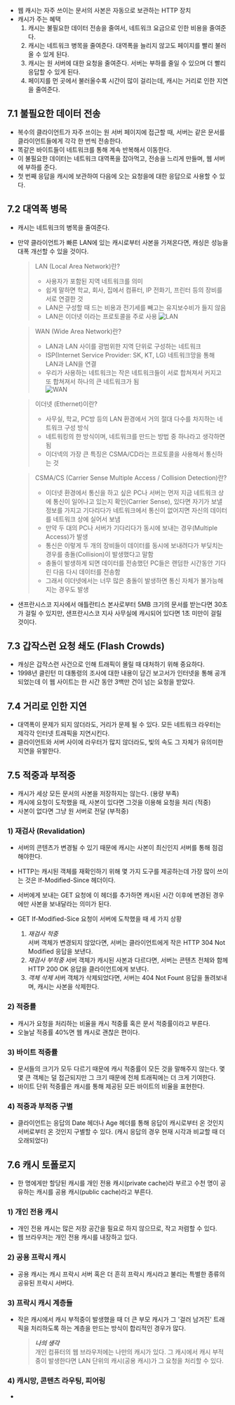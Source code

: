 - 웹 캐시는 자주 쓰이는 문서의 사본은 자동으로 보관하는 HTTP 장치
- 캐시가 주는 혜택
  1. 캐시는 불필요한 데이터 전송을 줄여서, 네트워크 요금으로 인한 비용을 줄여준다.
  2. 캐시는 네트워크 병목을 줄여준다. 대역폭을 늘리지 않고도 페이지를 빨리 불러올 수 있게 된다.
  3. 캐시는 원 서버에 대한 요청을 줄여준다. 서버는 부하를 줄일 수 있으며 더 빨리 응답할 수 있게 된다.
  4. 페이지를 먼 곳에서 불러올수록 시간이 많이 걸리는데, 캐시는 거리로 인한 지연을 줄여준다.

## 7.1 불필요한 데이터 전송

- 복수의 클라이언트가 자주 쓰이는 원 서버 페이지에 접근할 때, 서버는 같은 문서를 클라이언트들에게 각각 한 번씩 전송한다.
- 똑같은 바이트들이 네트워크를 통해 계속 반복해서 이동한다.
- 이 불필요한 데이터는 네트워크 대역폭을 잡아먹고, 전송을 느리게 만들며, 웹 서버에 부하를 준다.
- 첫 번째 응답을 캐시에 보관하여 다음에 오는 요청을에 대한 응답으로 사용할 수 있다.

## 7.2 대역폭 병목

- 캐시는 네트워크의 병목을 줄여준다.
- 만약 클라이언트가 빠른 LAN에 있는 캐시로부터 사본을 가져온다면, 캐싱은 성능을 대폭 개선할 수 있을 것이다.

  > LAN (Local Area Network)란?
  >
  > - 사용자가 포함된 지역 네트워크를 의미
  > - 쉽게 말하면 학교, 회사, 집에서 컴퓨터, IP 전화기, 프린터 등의 장비를 서로 연결한 것
  > - LAN은 구성할 때 드는 비용과 전기세를 빼고는 유지보수비가 들지 않음
  > - LAN은 이더넷 이라는 프로토콜을 주로 사용
  >   ![LAN](https://github.com/kimmin-ko/HTTP-The-Definitive-Guide/blob/master/images/lan1.jpg?raw=true)

  > WAN (Wide Area Network)란?
  >
  > - LAN과 LAN 사이를 광범위한 지역 단위로 구성하는 네트워크
  > - ISP(Internet Service Provider: SK, KT, LG) 네트워크망을 통해 LAN과 LAN을 연결
  > - 우리가 사용하는 네트워크는 작은 네트워크들이 서로 합쳐져서 커지고 또 합쳐져서 하나의 큰 네트워크가 됨  
  >   ![WAN](https://github.com/kimmin-ko/HTTP-The-Definitive-Guide/blob/master/images/wan.jpg?raw=true)

  > 이더넷 (Ethernet)이란?
  >
  > - 사무실, 학교, PC방 등의 LAN 환경에서 거의 절대 다수를 차지하는 네트워크 구성 방식
  > - 네트워킹의 한 방식이며, 네트워크를 만드는 방법 중 하나라고 생각하면 됨
  > - 이더넥의 가장 큰 특징은 CSMA/CD라는 프로토콜을 사용해서 통신하는 것

  > CSMA/CS (Carrier Sense Multiple Access / Collision Detection)란?
  >
  > - 이더넷 환경에서 통신을 하고 싶은 PC나 서버는 먼저 지금 네트워크 상에 통신이 일어나고 있는지 확인(Carrier Sense), 있다면 자기가 보낼 정보를 가지고 기다리다가 네트워크에서 통신이 없어지면 자신의 데이터를 네트워크 상에 실어서 보냄
  > - 만약 두 대의 PC나 서버가 기다리다가 동시에 보내는 경우(Multiple Access)가 발생
  > - 통신은 이렇게 두 개의 장비들이 데이터를 동시에 보내려다가 부딪치는 경우를 충돌(Collision)이 발생했다고 말함
  > - 충돌이 발생하게 되면 데이터를 전송했던 PC들은 랜덤한 시간동안 기다린 다음 다시 데이터를 전송함
  > - 그래서 이더넷에서는 너무 많은 충돌이 발생하면 통신 자체가 불가능해지는 경우도 발생

- 샌프란시스코 지사에서 애틀란티스 본사로부터 5MB 크기의 문서를 받는다면 30초가 걸릴 수 있지만, 샌프란시스코 지사 사무실에 캐시되어 있다면 1초 미만이 걸릴 것이다.

## 7.3 갑작스런 요청 쇄도 (Flash Crowds)

- 캐싱은 갑작스런 사건으로 인해 트래픽이 몰릴 때 대처하기 위해 중요하다.
- 1998년 클린턴 미 대통령의 조사에 대한 내용이 담긴 보고서가 인터넷을 통해 공개되었는데 이 웹 사이트는 한 시간 동안 3백만 건이 넘는 요청을 받았다.

## 7.4 거리로 인한 지연

- 대역폭이 문제가 되지 않더라도, 거리가 문제 될 수 있다. 모든 네트워크 라우터는 제각각 인터넷 트래픽을 지연시킨다.
- 클라이언트와 서버 사이에 라우터가 많지 않더라도, 빛의 속도 그 자체가 유의미한 지연을 유발한다.

## 7.5 적중과 부적중

- 캐시가 세상 모든 문서의 사본을 저장하지는 않는다. (용량 부족)
- 캐시에 요청이 도착했을 때, 사본이 있다면 그것을 이용해 요청을 처리 (적중)
- 사본이 없다면 그냥 원 서버로 전달 (부적중)

### 1) 재검사 (Revalidation)

- 서버의 콘텐츠가 변경될 수 있기 때문에 캐시는 사본이 최신인지 서버를 통해 점검해야한다.
- HTTP는 캐시된 객체를 재확인하기 위해 몇 가지 도구를 제공하는데 가장 많이 쓰이는 것은 If-Modified-Since 헤더이다.
- 서버에게 보내는 GET 요청에 이 헤더를 추가하면 캐시된 시간 이후에 변경된 경우에만 사본을 보내달라는 의미가 된다.
- GET If-Modified-Sice 요청이 서버에 도착했을 때 세 가지 상황

  1. _재검사 적중_  
     서버 객체가 변경되지 않았다면, 서버는 클라이언트에게 작은 HTTP 304 Not Modified 응답을 보낸다.
  2. _재검사 부적중_
     서버 객체가 캐시된 사본과 다르다면, 서버는 콘텐츠 전체와 함께 HTTP 200 OK 응답을 클라이언트에게 보낸다.
  3. _객체 삭제_
     서버 객체가 삭제되었다면, 서버는 404 Not Fount 응답을 돌려보내며, 캐시는 사본을 삭제한다.

### 2) 적중률

- 캐시가 요청을 처리하는 비율을 캐시 적중률 혹은 문서 적중률이라고 부른다.
- 오늘날 적중률 40%면 웹 캐시로 괜찮은 편이다.

### 3) 바이트 적중률

- 문서들의 크기가 모두 다르기 때문에 캐시 적중률이 모든 것을 말해주지 않는다. 몇몇 큰 객체는 덜 접근되지만 그 크기 때문에 전체 트래픽에는 더 크게 기여한다.
- 바이트 단위 적중률은 캐시를 통해 제공된 모든 바이트의 비율을 표현한다.

### 4) 적중과 부적중 구별

- 클라이언트는 응답의 Date 헤더나 Age 헤더를 통해 응답이 캐시로부터 온 것인지 서버로부터 온 것인지 구별할 수 있다. (캐시 응답의 경우 현재 시각과 비교할 때 더 오래되었다)

## 7.6 캐시 토폴로지

- 한 명에게만 할당된 캐시를 개인 전용 캐시(private cache)라 부르고 수천 명이 공유하는 캐시를 공용 캐시(public cache)라고 부른다.

### 1) 개인 전용 캐시

- 개인 전용 캐시는 많은 저장 공간을 필요로 하지 않으므로, 작고 저렴할 수 있다.
- 웹 브라우저는 개인 전용 캐시를 내장하고 있다.

### 2) 공용 프락시 캐시

- 공용 캐시는 캐시 프락시 서버 혹은 더 흔히 프락시 캐시라고 불리는 특별한 종류의 공유된 프락시 서버다.

### 3) 프락시 캐시 계층들

- 작은 캐시에서 캐시 부적중이 발생했을 때 더 큰 부모 캐시가 그 '걸러 남겨진' 트래픽을 처리하도록 하는 계층을 만드는 방식이 합리적인 경우가 많다.
  > _**나의 생각**_  
  > 개인 컴퓨터의 웹 브라우저에는 나만의 캐시가 있다. 그 캐시에서 캐시 부적중이 발생한다면 LAN 단위의 캐시(공용 캐시)가 그 요청을 처리할 수 있다.

### 4) 캐시망, 콘텐츠 라우팅, 피어링

-
